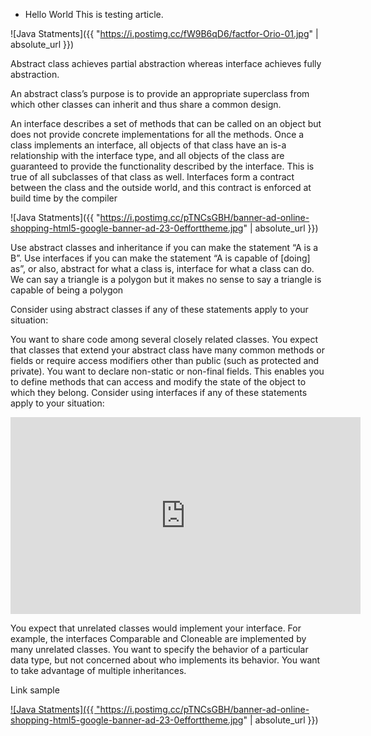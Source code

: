 * Hello World This is testing article.

![Java Statments]({{ "https://i.postimg.cc/fW9B6qD6/factfor-Orio-01.jpg" | absolute_url }})

Abstract class achieves partial abstraction whereas interface achieves fully abstraction.

An abstract class’s purpose is to provide an appropriate superclass from which other classes can inherit and thus share a common design.

An interface describes a set of methods that can be called on an object but does not provide concrete implementations for all the methods. Once a class implements an interface, all objects of that class have an is-a relationship with the interface type, and all objects of the class are guaranteed to provide the functionality described by the interface. This is true of all subclasses of that class as well. Interfaces form a contract between the class and the outside world, and this contract is enforced at build time by the compiler

![Java Statments]({{ "https://i.postimg.cc/pTNCsGBH/banner-ad-online-shopping-html5-google-banner-ad-23-0efforttheme.jpg" | absolute_url }})

Use abstract classes and inheritance if you can make the statement “A is a B”. Use interfaces if you can make the statement “A is capable of [doing] as”, or also, abstract for what a class is, interface for what a class can do. We can say a triangle is a polygon but it makes no sense to say a triangle is capable of being a polygon

Consider using abstract classes if any of these statements apply to your situation:

You want to share code among several closely related classes.
You expect that classes that extend your abstract class have many common methods or fields or require access modifiers other than public (such as protected and private).
You want to declare non-static or non-final fields. This enables you to define methods that can access and modify the state of the object to which they belong.
Consider using interfaces if any of these statements apply to your situation:

<iframe width="560" height="315" src="https://www.youtube.com/embed/2nY2BoXNQoA" frameborder="0" allow="accelerometer; autoplay; encrypted-media; gyroscope; picture-in-picture" allowfullscreen></iframe>

You expect that unrelated classes would implement your interface. For example, the interfaces Comparable and Cloneable are implemented by many unrelated classes.
You want to specify the behavior of a particular data type, but not concerned about who implements its behavior.
You want to take advantage of multiple inheritances.

Link sample 

<a href="https://techbase.software"> ![Java Statments]({{ "https://i.postimg.cc/pTNCsGBH/banner-ad-online-shopping-html5-google-banner-ad-23-0efforttheme.jpg" | absolute_url }}) </a>
